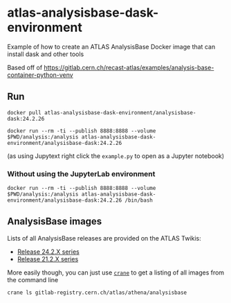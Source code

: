 # atlas-analysisbase-dask-environment
Example of how to create an ATLAS AnalysisBase Docker image that can install dask and other tools

Based off of https://gitlab.cern.ch/recast-atlas/examples/analysis-base-container-python-venv

## Run

```
docker pull atlas-analysisbase-dask-environment/analysisbase-dask:24.2.26
```

```
docker run --rm -ti --publish 8888:8888 --volume $PWD/analysis:/analysis atlas-analysisbase-dask-environment/analysisbase-dask:24.2.26
```

(as using Jupytext right click the `example.py` to open as a Jupyter notebook)

### Without using the JupyterLab environment

```
docker run --rm -ti --publish 8888:8888 --volume $PWD/analysis:/analysis atlas-analysisbase-dask-environment/analysisbase-dask:24.2.26 /bin/bash
```

## AnalysisBase images

Lists of all AnalysisBase releases are provided on the ATLAS Twikis:

* [Release 24.2.X series](https://twiki.cern.ch/twiki/bin/view/AtlasProtected/AnalysisBaseReleaseNotes24pt2)
* [Release 21.2.X series](https://twiki.cern.ch/twiki/bin/viewauth/AtlasProtected/AnalysisBaseReleaseNotes21_2)

More easily though, you can just use [`crane`](https://github.com/google/go-containerregistry/blob/v0.14.0/cmd/crane/) to get a listing of all images from the command line

```
crane ls gitlab-registry.cern.ch/atlas/athena/analysisbase
```
